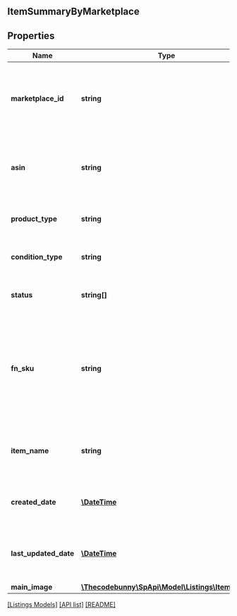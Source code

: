 ## ItemSummaryByMarketplace

## Properties

Name | Type | Description | Notes
------------ | ------------- | ------------- | -------------
**marketplace_id** | **string** | A marketplace identifier. Identifies the Amazon marketplace for the listings item. |
**asin** | **string** | Amazon Standard Identification Number (ASIN) of the listings item. |
**product_type** | **string** | The Amazon product type of the listings item. |
**condition_type** | **string** | Identifies the condition of the listings item. | [optional]
**status** | **string[]** | Statuses that apply to the listings item. |
**fn_sku** | **string** | Fulfillment network stock keeping unit is an identifier used by Amazon fulfillment centers to identify each unique item. | [optional]
**item_name** | **string** | Name, or title, associated with an Amazon catalog item. |
**created_date** | [**\DateTime**](\DateTime.md) | Date the listings item was created, in ISO 8601 format. |
**last_updated_date** | [**\DateTime**](\DateTime.md) | Date the listings item was last updated, in ISO 8601 format. |
**main_image** | [**\Thecodebunny\SpApi\Model\Listings\ItemImage**](ItemImage.md) |  | [optional]

[[Listings Models]](../) [[API list]](../../Api) [[README]](../../../README.md)

